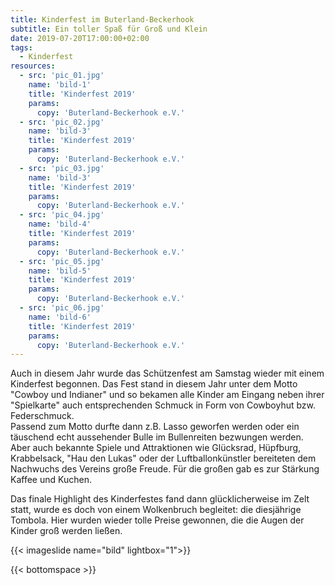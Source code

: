 ```yaml
---
title: Kinderfest im Buterland-Beckerhook
subtitle: Ein toller Spaß für Groß und Klein
date: 2019-07-20T17:00:00+02:00
tags:
  - Kinderfest
resources:
  - src: 'pic_01.jpg'
    name: 'bild-1'
    title: 'Kinderfest 2019'
    params:
      copy: 'Buterland-Beckerhook e.V.'
  - src: 'pic_02.jpg'
    name: 'bild-3'
    title: 'Kinderfest 2019'
    params:
      copy: 'Buterland-Beckerhook e.V.'  
  - src: 'pic_03.jpg'
    name: 'bild-3'
    title: 'Kinderfest 2019'
    params:
      copy: 'Buterland-Beckerhook e.V.'  
  - src: 'pic_04.jpg'
    name: 'bild-4'
    title: 'Kinderfest 2019'
    params:
      copy: 'Buterland-Beckerhook e.V.'  
  - src: 'pic_05.jpg'
    name: 'bild-5'
    title: 'Kinderfest 2019'
    params:
      copy: 'Buterland-Beckerhook e.V.'
  - src: 'pic_06.jpg'
    name: 'bild-6'
    title: 'Kinderfest 2019'
    params:
      copy: 'Buterland-Beckerhook e.V.'                                                             
---
```


Auch in diesem Jahr wurde das Schützenfest am Samstag wieder mit einem Kinderfest begonnen.
Das Fest stand in diesem Jahr unter dem Motto "Cowboy und Indianer" und so bekamen alle Kinder
am Eingang neben ihrer "Spielkarte" auch entsprechenden Schmuck in Form von Cowboyhut bzw.
Federschmuck.<!--more-->  
Passend zum Motto durfte dann z.B. Lasso geworfen werden oder ein täuschend echt aussehender Bulle
im Bullenreiten bezwungen werden.
Aber auch bekannte Spiele und Attraktionen wie Glücksrad, Hüpfburg, Krabbelsack, "Hau den Lukas" oder 
der Luftballonkünstler bereiteten dem Nachwuchs des Vereins große Freude. Für die großen gab es zur Stärkung
Kaffee und Kuchen.  

Das finale Highlight des Kinderfestes fand dann glücklicherweise im Zelt statt, wurde es doch von einem
Wolkenbruch begleitet: die diesjährige Tombola. Hier wurden wieder tolle Preise gewonnen, die die Augen
der Kinder groß werden ließen.

{{< imageslide name="bild" lightbox="1">}}


{{< bottomspace >}}